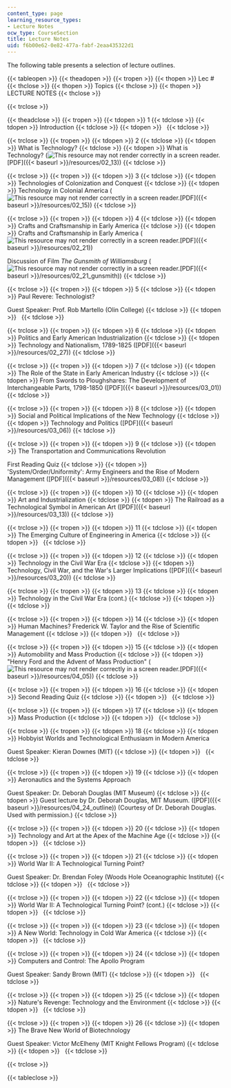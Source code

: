 ```yaml
---
content_type: page
learning_resource_types:
- Lecture Notes
ocw_type: CourseSection
title: Lecture Notes
uid: f6b00e62-0e82-477a-fabf-2eaa435322d1
---
```


The following table presents a selection of lecture outlines.

{{< tableopen >}}
{{< theadopen >}}
{{< tropen >}}
{{< thopen >}}
Lec #
{{< thclose >}}
{{< thopen >}}
Topics
{{< thclose >}}
{{< thopen >}}
LECTURE NOTES
{{< thclose >}}

{{< trclose >}}

{{< theadclose >}}
{{< tropen >}}
{{< tdopen >}}
1
{{< tdclose >}}
{{< tdopen >}}
Introduction
{{< tdclose >}}
{{< tdopen >}}
 
{{< tdclose >}}

{{< trclose >}}
{{< tropen >}}
{{< tdopen >}}
2
{{< tdclose >}}
{{< tdopen >}}
What is Technology?
{{< tdclose >}}
{{< tdopen >}}
What is Technology? (![This resource may not render correctly in a screen reader.](/images/inacessible.gif)[PDF]({{< baseurl >}}/resources/02_13))
{{< tdclose >}}

{{< trclose >}}
{{< tropen >}}
{{< tdopen >}}
3
{{< tdclose >}}
{{< tdopen >}}
Technologies of Colonization and Conquest
{{< tdclose >}}
{{< tdopen >}}
Technology in Colonial America (![This resource may not render correctly in a screen reader.](/images/inacessible.gif)[PDF]({{< baseurl >}}/resources/02_15))
{{< tdclose >}}

{{< trclose >}}
{{< tropen >}}
{{< tdopen >}}
4
{{< tdclose >}}
{{< tdopen >}}
Crafts and Craftsmanship in Early America
{{< tdclose >}}
{{< tdopen >}}
Crafts and Craftsmanship in Early America (![This resource may not render correctly in a screen reader.](/images/inacessible.gif)[PDF]({{< baseurl >}}/resources/02_21))  
  
Discussion of Film _The Gunsmith of Williamsburg_ (![This resource may not render correctly in a screen reader.](/images/inacessible.gif)[PDF]({{< baseurl >}}/resources/02_21_gunsmith))
{{< tdclose >}}

{{< trclose >}}
{{< tropen >}}
{{< tdopen >}}
5
{{< tdclose >}}
{{< tdopen >}}
Paul Revere: Technologist?  
  
Guest Speaker: Prof. Rob Martello (Olin College)
{{< tdclose >}}
{{< tdopen >}}
 
{{< tdclose >}}

{{< trclose >}}
{{< tropen >}}
{{< tdopen >}}
6
{{< tdclose >}}
{{< tdopen >}}
Politics and Early American Industrialization
{{< tdclose >}}
{{< tdopen >}}
Technology and Nationalism, 1789-1825 ([PDF]({{< baseurl >}}/resources/02_27))
{{< tdclose >}}

{{< trclose >}}
{{< tropen >}}
{{< tdopen >}}
7
{{< tdclose >}}
{{< tdopen >}}
The Role of the State in Early American Industry
{{< tdclose >}}
{{< tdopen >}}
From Swords to Ploughshares: The Development of Interchangeable Parts, 1798-1850 ([PDF]({{< baseurl >}}/resources/03_01))
{{< tdclose >}}

{{< trclose >}}
{{< tropen >}}
{{< tdopen >}}
8
{{< tdclose >}}
{{< tdopen >}}
Social and Political Implications of the New Technology
{{< tdclose >}}
{{< tdopen >}}
Technology and Politics ([PDF]({{< baseurl >}}/resources/03_06))
{{< tdclose >}}

{{< trclose >}}
{{< tropen >}}
{{< tdopen >}}
9
{{< tdclose >}}
{{< tdopen >}}
The Transportation and Communications Revolution  
  
First Reading Quiz
{{< tdclose >}}
{{< tdopen >}}
'System/Order/Uniformity': Army Engineers and the Rise of Modern Management ([PDF]({{< baseurl >}}/resources/03_08))
{{< tdclose >}}

{{< trclose >}}
{{< tropen >}}
{{< tdopen >}}
10
{{< tdclose >}}
{{< tdopen >}}
Art and Industrialization
{{< tdclose >}}
{{< tdopen >}}
The Railroad as a Technological Symbol in American Art ([PDF]({{< baseurl >}}/resources/03_13))
{{< tdclose >}}

{{< trclose >}}
{{< tropen >}}
{{< tdopen >}}
11
{{< tdclose >}}
{{< tdopen >}}
The Emerging Culture of Engineering in America
{{< tdclose >}}
{{< tdopen >}}
 
{{< tdclose >}}

{{< trclose >}}
{{< tropen >}}
{{< tdopen >}}
12
{{< tdclose >}}
{{< tdopen >}}
Technology in the Civil War Era
{{< tdclose >}}
{{< tdopen >}}
Technology, Civil War, and the War's Larger Implications ([PDF]({{< baseurl >}}/resources/03_20))
{{< tdclose >}}

{{< trclose >}}
{{< tropen >}}
{{< tdopen >}}
13
{{< tdclose >}}
{{< tdopen >}}
Technology in the Civil War Era (cont.)
{{< tdclose >}}
{{< tdopen >}}
 
{{< tdclose >}}

{{< trclose >}}
{{< tropen >}}
{{< tdopen >}}
14
{{< tdclose >}}
{{< tdopen >}}
Human Machines? Frederick W. Taylor and the Rise of Scientific Management
{{< tdclose >}}
{{< tdopen >}}
 
{{< tdclose >}}

{{< trclose >}}
{{< tropen >}}
{{< tdopen >}}
15
{{< tdclose >}}
{{< tdopen >}}
Automobility and Mass Production
{{< tdclose >}}
{{< tdopen >}}
"Henry Ford and the Advent of Mass Production" (![This resource may not render correctly in a screen reader.](/images/inacessible.gif)[PDF]({{< baseurl >}}/resources/04_05))
{{< tdclose >}}

{{< trclose >}}
{{< tropen >}}
{{< tdopen >}}
16
{{< tdclose >}}
{{< tdopen >}}
Second Reading Quiz
{{< tdclose >}}
{{< tdopen >}}
 
{{< tdclose >}}

{{< trclose >}}
{{< tropen >}}
{{< tdopen >}}
17
{{< tdclose >}}
{{< tdopen >}}
Mass Production
{{< tdclose >}}
{{< tdopen >}}
 
{{< tdclose >}}

{{< trclose >}}
{{< tropen >}}
{{< tdopen >}}
18
{{< tdclose >}}
{{< tdopen >}}
Hobbyist Worlds and Technological Enthusiasm in Modern America  
  
Guest Speaker: Kieran Downes (MIT)
{{< tdclose >}}
{{< tdopen >}}
 
{{< tdclose >}}

{{< trclose >}}
{{< tropen >}}
{{< tdopen >}}
19
{{< tdclose >}}
{{< tdopen >}}
Aeronautics and the Systems Approach  
  
Guest Speaker: Dr. Deborah Douglas (MIT Museum)
{{< tdclose >}}
{{< tdopen >}}
Guest lecture by Dr. Deborah Douglas, MIT Museum. ([PDF]({{< baseurl >}}/resources/04_24_outline)) (Courtesy of Dr. Deborah Douglas. Used with permission.)
{{< tdclose >}}

{{< trclose >}}
{{< tropen >}}
{{< tdopen >}}
20
{{< tdclose >}}
{{< tdopen >}}
Technology and Art at the Apex of the Machine Age
{{< tdclose >}}
{{< tdopen >}}
 
{{< tdclose >}}

{{< trclose >}}
{{< tropen >}}
{{< tdopen >}}
21
{{< tdclose >}}
{{< tdopen >}}
World War II: A Technological Turning Point?  
  
Guest Speaker: Dr. Brendan Foley (Woods Hole Oceanographic Institute)
{{< tdclose >}}
{{< tdopen >}}
 
{{< tdclose >}}

{{< trclose >}}
{{< tropen >}}
{{< tdopen >}}
22
{{< tdclose >}}
{{< tdopen >}}
World War II: A Technological Turning Point? (cont.)
{{< tdclose >}}
{{< tdopen >}}
 
{{< tdclose >}}

{{< trclose >}}
{{< tropen >}}
{{< tdopen >}}
23
{{< tdclose >}}
{{< tdopen >}}
A New World: Technology in Cold War America
{{< tdclose >}}
{{< tdopen >}}
 
{{< tdclose >}}

{{< trclose >}}
{{< tropen >}}
{{< tdopen >}}
24
{{< tdclose >}}
{{< tdopen >}}
Computers and Control: The Apollo Program  
  
Guest Speaker: Sandy Brown (MIT)
{{< tdclose >}}
{{< tdopen >}}
 
{{< tdclose >}}

{{< trclose >}}
{{< tropen >}}
{{< tdopen >}}
25
{{< tdclose >}}
{{< tdopen >}}
Nature's Revenge: Technology and the Environment
{{< tdclose >}}
{{< tdopen >}}
 
{{< tdclose >}}

{{< trclose >}}
{{< tropen >}}
{{< tdopen >}}
26
{{< tdclose >}}
{{< tdopen >}}
The Brave New World of Biotechnology  
  
Guest Speaker: Victor McElheny (MIT Knight Fellows Program)
{{< tdclose >}}
{{< tdopen >}}
 
{{< tdclose >}}

{{< trclose >}}

{{< tableclose >}}